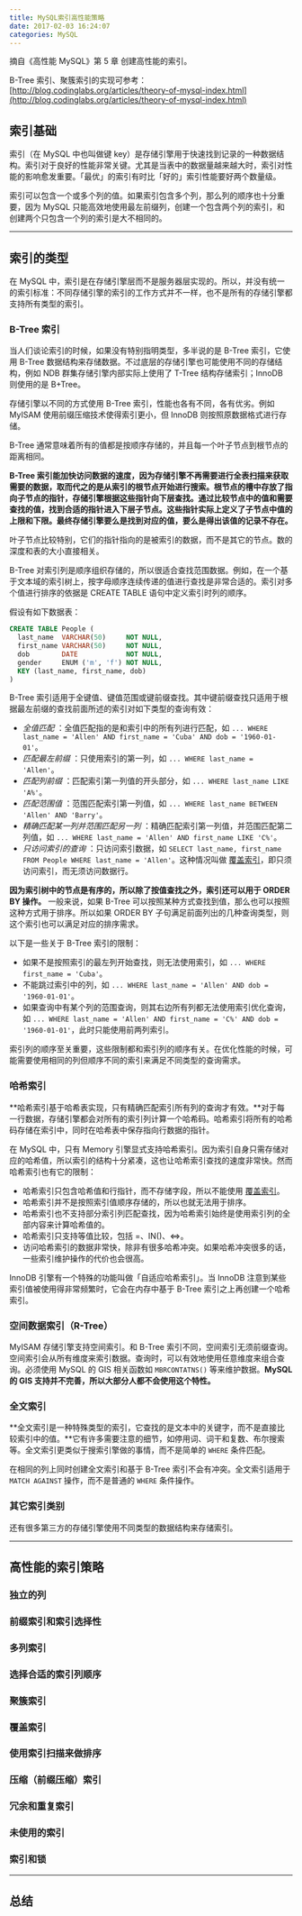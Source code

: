 ```yaml
---
title: MySQL索引高性能策略
date: 2017-02-03 16:24:07
categories: MySQL
---
```

摘自《高性能 MySQL》第 5 章 创建高性能的索引。

B-Tree 索引、聚簇索引的实现可参考：[http://blog.codinglabs.org/articles/theory-of-mysql-index.html](http://blog.codinglabs.org/articles/theory-of-mysql-index.html)<!-- more -->

## 索引基础
索引（在 MySQL 中也叫做键 key）是存储引擎用于快速找到记录的一种数据结构。索引对于良好的性能非常关键。尤其是当表中的数据量越来越大时，索引对性能的影响愈发重要。「最优」的索引有时比「好的」索引性能要好两个数量级。

索引可以包含一个或多个列的值。如果索引包含多个列，那么列的顺序也十分重要，因为 MySQL 只能高效地使用最左前缀列，创建一个包含两个列的索引，和创建两个只包含一个列的索引是大不相同的。

---

## 索引的类型
在 MySQL 中，索引是在存储引擎层而不是服务器层实现的。所以，并没有统一的索引标准：不同存储引擎的索引的工作方式并不一样，也不是所有的存储引擎都支持所有类型的索引。

### B-Tree 索引
当人们谈论索引的时候，如果没有特别指明类型，多半说的是 B-Tree 索引，它使用 B-Tree 数据结构来存储数据。不过底层的存储引擎也可能使用不同的存储结构，例如 NDB 群集存储引擎内部实际上使用了 T-Tree 结构存储索引；InnoDB 则使用的是 B+Tree。

存储引擎以不同的方式使用 B-Tree 索引，性能也各有不同，各有优劣。例如 MyISAM 使用前缀压缩技术使得索引更小，但 InnoDB 则按照原数据格式进行存储。

B-Tree 通常意味着所有的值都是按顺序存储的，并且每一个叶子节点到根节点的距离相同。

**B-Tree 索引能加快访问数据的速度，因为存储引擎不再需要进行全表扫描来获取需要的数据，取而代之的是从索引的根节点开始进行搜索。根节点的槽中存放了指向子节点的指针，存储引擎根据这些指针向下层查找。通过比较节点中的值和需要查找的值，找到合适的指针进入下层子节点。这些指针实际上定义了子节点中值的上限和下限。最终存储引擎要么是找到对应的值，要么是得出该值的记录不存在。**

叶子节点比较特别，它们的指针指向的是被索引的数据，而不是其它的节点。数的深度和表的大小直接相关。

B-Tree 对索引列是顺序组织存储的，所以很适合查找范围数据。例如，在一个基于文本域的索引树上，按字母顺序连续传递的值进行查找是非常合适的。索引对多个值进行排序的依据是 CREATE TABLE 语句中定义索引时列的顺序。

假设有如下数据表：
```sql
CREATE TABLE People (
  last_name  VARCHAR(50)     NOT NULL,
  first_name VARCHAR(50)     NOT NULL,
  dob        DATE            NOT NULL,
  gender     ENUM ('m', 'f') NOT NULL,
  KEY (last_name, first_name, dob)
)
```

B-Tree 索引适用于全键值、键值范围或键前缀查找。其中键前缀查找只适用于根据最左前缀的查找前面所述的索引对如下类型的查询有效：

* *全值匹配* ：全值匹配指的是和索引中的所有列进行匹配，如 `... WHERE last_name = 'Allen' AND first_name = 'Cuba' AND dob = '1960-01-01'`。
* *匹配最左前缀* ：只使用索引的第一列，如 `... WHERE last_name = 'Allen'`。
* *匹配列前缀* ：匹配索引第一列值的开头部分，如 `... WHERE last_name LIKE 'A%'`。
* *匹配范围值* ：范围匹配索引第一列值，如 `... WHERE last_name BETWEEN 'Allen' AND 'Barry'`。
* *精确匹配某一列并范围匹配另一列* ：精确匹配索引第一列值，并范围匹配第二列值，如 `... WHERE last_name = 'Allen' AND first_name LIKE 'C%'`。
* *只访问索引的查询* ：只访问索引数据，如 `SELECT last_name, first_name FROM People WHERE last_name = 'Allen'`。这种情况叫做 [覆盖索引](#覆盖索引)，即只须访问索引，而无须访问数据行。

**因为索引树中的节点是有序的，所以除了按值查找之外，索引还可以用于 ORDER BY 操作。** 一般来说，如果 B-Tree 可以按照某种方式查找到值，那么也可以按照这种方式用于排序。所以如果 ORDER BY 子句满足前面列出的几种查询类型，则这个索引也可以满足对应的排序需求。

以下是一些关于 B-Tree 索引的限制：
* 如果不是按照索引的最左列开始查找，则无法使用索引，如 `... WHERE first_name = 'Cuba'`。
* 不能跳过索引中的列，如 `... WHERE last_name = 'Allen' AND dob = '1960-01-01'`。
* 如果查询中有某个列的范围查询，则其右边所有列都无法使用索引优化查询，如 `... WHERE last_name = 'Allen' AND first_name = 'C%' AND dob = '1960-01-01'`，此时只能使用前两列索引。

索引列的顺序至关重要，这些限制都和索引列的顺序有关。在优化性能的时候，可能需要使用相同的列但顺序不同的索引来满足不同类型的查询需求。

### 哈希索引
**哈希索引基于哈希表实现，只有精确匹配索引所有列的查询才有效。**对于每一行数据，存储引擎都会对所有的索引列计算一个哈希码。哈希索引将所有的哈希码存储在索引中，同时在哈希表中保存指向行数据的指针。

在 MySQL 中，只有 Memory 引擎显式支持哈希索引。因为索引自身只需存储对应的哈希值，所以索引的结构十分紧凑，这也让哈希索引查找的速度非常快。然而哈希索引也有它的限制：
* 哈希索引只包含哈希值和行指针，而不存储字段，所以不能使用 [覆盖索引](#覆盖索引)。
* 哈希索引并不是按照索引值顺序存储的，所以也就无法用于排序。
* 哈希索引也不支持部分索引列匹配查找，因为哈希索引始终是使用索引列的全部内容来计算哈希值的。
* 哈希索引只支持等值比较，包括 =、IN()、<=>。
* 访问哈希索引的数据非常快，除非有很多哈希冲突。如果哈希冲突很多的话，一些索引维护操作的代价也会很高。

InnoDB 引擎有一个特殊的功能叫做「自适应哈希索引」。当 InnoDB 注意到某些索引值被使用得非常频繁时，它会在内存中基于 B-Tree 索引之上再创建一个哈希索引。

### 空间数据索引（R-Tree）
MyISAM 存储引擎支持空间索引。和 B-Tree 索引不同，空间索引无须前缀查询。空间索引会从所有维度来索引数据。查询时，可以有效地使用任意维度来组合查询。必须使用 MySQL 的 GIS 相关函数如 `MBRCONTATNS()` 等来维护数据。**MySQL 的 GIS 支持并不完善，所以大部分人都不会使用这个特性。**

### 全文索引
**全文索引是一种特殊类型的索引，它查找的是文本中的关键字，而不是直接比较索引中的值。**它有许多需要注意的细节，如停用词、词干和复数、布尔搜索等。全文索引更类似于搜索引擎做的事情，而不是简单的 `WHERE` 条件匹配。

在相同的列上同时创建全文索引和基于 B-Tree 索引不会有冲突。全文索引适用于 `MATCH AGAINST` 操作，而不是普通的 `WHERE` 条件操作。

### 其它索引类别
还有很多第三方的存储引擎使用不同类型的数据结构来存储索引。

---

## 高性能的索引策略

### 独立的列

### 前缀索引和索引选择性

### 多列索引

### 选择合适的索引列顺序

### 聚簇索引

### 覆盖索引

### 使用索引扫描来做排序

### 压缩（前缀压缩）索引

### 冗余和重复索引

### 未使用的索引

### 索引和锁

---

## 总结
<!--
B+Tree数据结构
InnoDB、MyISAM的B+Tree实现
MySQL使用索引
索引的选择性和索引前缀
主键auto_increment
-->
